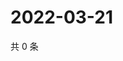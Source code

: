 # 2022-03-21

共 0 条

<!-- BEGIN WEIBO -->
<!-- 最后更新时间 Mon Mar 21 2022 03:09:59 GMT+0800 (China Standard Time) -->

<!-- END WEIBO -->
